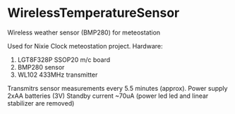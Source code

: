 # WirelessTemperatureSensor
Wireless weather sensor (BMP280) for meteostation

Used for Nixie Clock meteostation project.
Hardware: 
1. LGT8F328P SSOP20 m/c board
2. BMP280 sensor
3. WL102 433MHz transmitter

Transmitrs sensor measurements every 5.5 minutes (approx).
Power supply 2xAA batteries (3V)
Standby current ~70uA (power led led and linear stabilizer are removed)
